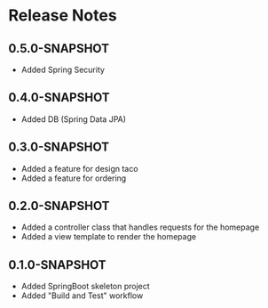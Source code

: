 # Release Notes

## 0.5.0-SNAPSHOT
* Added Spring Security


## 0.4.0-SNAPSHOT
* Added DB (Spring Data JPA)

## 0.3.0-SNAPSHOT
* Added a feature for design taco
* Added a feature for ordering

## 0.2.0-SNAPSHOT
* Added a controller class that handles requests for the homepage
* Added a view template to render the homepage

## 0.1.0-SNAPSHOT
* Added SpringBoot skeleton project
* Added "Build and Test" workflow